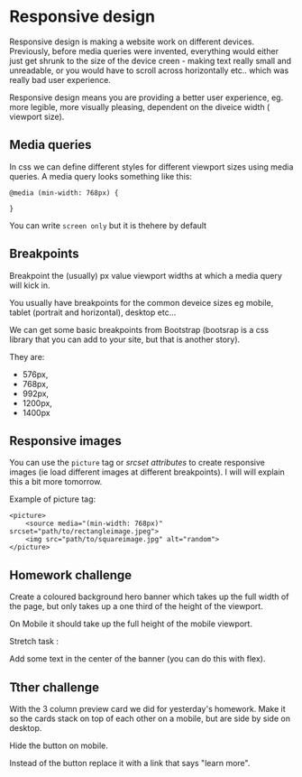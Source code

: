 # Responsive design

Responsive design is making a website work on different devices. Previously, before media queries were invented, everything would either just get shrunk to the size of the device creen - making text really small and unreadable, or you would have to scroll across horizontally etc.. which was really bad user experience.

Responsive design means you are providing a better user experience, eg. more legible, more visually pleasing, dependent on the diveice width ( viewport size).

## Media queries

In css we can define different styles for different viewport sizes using media queries.
A media query looks something like this:

```
@media (min-width: 768px) {
    
}

```

You can write `screen only` but it is thehere by default


## Breakpoints

Breakpoint the (usually) px value viewport widths at which a media query will kick in.

You usually have breakpoints for the common deveice sizes eg mobile, tablet (portrait and horizontal), desktop etc...

We can get some basic breakpoints from Bootstrap (bootsrap is a css library that you can add to your site, but that is another story).

They are:

- 576px, 
- 768px, 
- 992px, 
- 1200px, 
- 1400px

## Responsive images 

You can use the `picture` tag or _srcset attributes_ to create responsive images (ie load different images at different breakpoints). I will will explain this a bit more tomorrow.

Example of picture tag:
```
<picture>
    <source media="(min-width: 768px)" srcset="path/to/rectangleimage.jpeg">
    <img src="path/to/squareimage.jpg" alt="random">
</picture>
```


## Homework challenge

Create a coloured background hero banner which takes up the full width of the page, but only takes up a one third of the height of the viewport. 

On  Mobile it should take up the full height of the mobile viewport. 

Stretch task :

Add some text in the center of the banner (you can do this with flex).


## Tther challenge

With the 3 column preview card we did for yesterday's homework. Make it so the cards stack on top  of each other on a mobile, but are side by side on desktop.

Hide the button on mobile.

Instead of the button replace it with a link that says "learn more".

